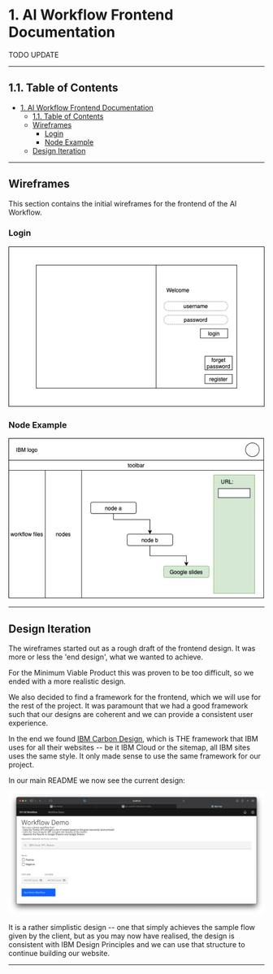 # 1. AI Workflow Frontend Documentation

TODO UPDATE

---

## 1.1. Table of Contents

- [1. AI Workflow Frontend Documentation](#1-ai-workflow-frontend-documentation)
  - [1.1. Table of Contents](#11-table-of-contents)
  - [Wireframes](#wireframes)
    - [Login](#login)
    - [Node Example](#node-example)
  - [Design Iteration](#design-iteration)

---

## Wireframes

This section contains the initial wireframes for the frontend of the AI Workflow.

### Login

![login_page](
    wireframes/login_page.png)

### Node Example

![example_node](
    wireframes/gs_node.png)

---

## Design Iteration

The wireframes started out as a rough draft of the frontend design. It was more or less the 'end design', what we wanted to achieve.

For the Minimum Viable Product this was proven to be too difficult, so we ended with a more realistic design.

We also decided to find a framework for the frontend, which we will use for the rest of the project. It was paramount that we had a good framework such that our designs are coherent and we can provide a consistent user experience.

In the end we found [IBM Carbon Design][1], which is THE framework that IBM uses for all their websites -- be it IBM Cloud or the sitemap, all IBM sites uses the same style. It only made sense to use the same framework for our project.

In our main README we now see the current design:

![mvp_app](mvp_website.png)

It is a rather simplistic design -- one that simply achieves the sample flow given by the client, but as you may now have realised, the design is consistent with IBM Design Principles and we can use that structure to continue building our website.

---
[1]:https://github.com/carbon-design-system/carbon
